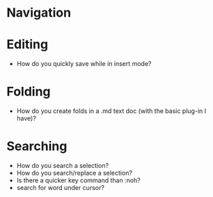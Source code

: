 # Navigation

# Editing
- How do you quickly save while in insert mode?

# Folding
- How do you create folds in a .md text doc (with the basic plug-in I have)?

# Searching
- How do you search a selection?
- How do you search/replace a selection?
- Is there a quicker key command than :noh?
- search for word under cursor?
